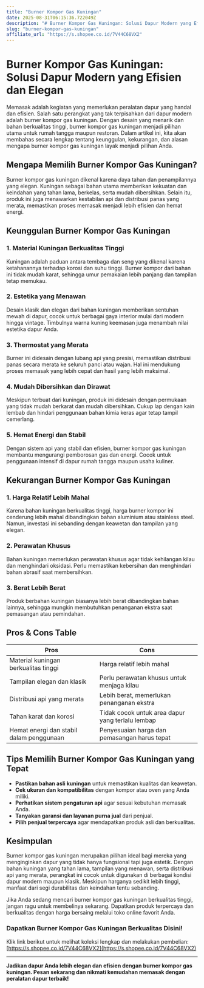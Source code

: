 ```yaml
---
title: "Burner Kompor Gas Kuningan"
date: 2025-08-31T06:15:36.722049Z
description: "# Burner Kompor Gas Kuningan: Solusi Dapur Modern yang Efisien dan Elegan..."
slug: "burner-kompor-gas-kuningan"
affiliate_url: "https://s.shopee.co.id/7V44C68VX2"
---
```

# Burner Kompor Gas Kuningan: Solusi Dapur Modern yang Efisien dan Elegan

Memasak adalah kegiatan yang memerlukan peralatan dapur yang handal dan efisien. Salah satu perangkat yang tak terpisahkan dari dapur modern adalah burner kompor gas kuningan. Dengan desain yang menarik dan bahan berkualitas tinggi, burner kompor gas kuningan menjadi pilihan utama untuk rumah tangga maupun restoran. Dalam artikel ini, kita akan membahas secara lengkap tentang keunggulan, kekurangan, dan alasan mengapa burner kompor gas kuningan layak menjadi pilihan Anda.

## Mengapa Memilih Burner Kompor Gas Kuningan?

Burner kompor gas kuningan dikenal karena daya tahan dan penampilannya yang elegan. Kuningan sebagai bahan utama memberikan kekuatan dan keindahan yang tahan lama, berkelas, serta mudah dibersihkan. Selain itu, produk ini juga menawarkan kestabilan api dan distribusi panas yang merata, memastikan proses memasak menjadi lebih efisien dan hemat energi.

## Keunggulan Burner Kompor Gas Kuningan

### 1. Material Kuningan Berkualitas Tinggi

Kuningan adalah paduan antara tembaga dan seng yang dikenal karena ketahanannya terhadap korosi dan suhu tinggi. Burner kompor dari bahan ini tidak mudah karat, sehingga umur pemakaian lebih panjang dan tampilan tetap memukau.

### 2. Estetika yang Menawan

Desain klasik dan elegan dari bahan kuningan memberikan sentuhan mewah di dapur, cocok untuk berbagai gaya interior mulai dari modern hingga vintage. Timbulnya warna kuning keemasan juga menambah nilai estetika dapur Anda.

### 3. Thermostat yang Merata

Burner ini didesain dengan lubang api yang presisi, memastikan distribusi panas secara merata ke seluruh panci atau wajan. Hal ini mendukung proses memasak yang lebih cepat dan hasil yang lebih maksimal.

### 4. Mudah Dibersihkan dan Dirawat

Meskipun terbuat dari kuningan, produk ini didesain dengan permukaan yang tidak mudah berkarat dan mudah dibersihkan. Cukup lap dengan kain lembab dan hindari penggunaan bahan kimia keras agar tetap tampil cemerlang.

### 5. Hemat Energi dan Stabil

Dengan sistem api yang stabil dan efisien, burner kompor gas kuningan membantu mengurangi pemborosan gas dan energi. Cocok untuk penggunaan intensif di dapur rumah tangga maupun usaha kuliner.

## Kekurangan Burner Kompor Gas Kuningan

### 1. Harga Relatif Lebih Mahal

Karena bahan kuningan berkualitas tinggi, harga burner kompor ini cenderung lebih mahal dibandingkan bahan aluminium atau stainless steel. Namun, investasi ini sebanding dengan keawetan dan tampilan yang elegan.

### 2. Perawatan Khusus

Bahan kuningan memerlukan perawatan khusus agar tidak kehilangan kilau dan menghindari oksidasi. Perlu memastikan kebersihan dan menghindari bahan abrasif saat membersihkan.

### 3. Berat Lebih Berat

Produk berbahan kuningan biasanya lebih berat dibandingkan bahan lainnya, sehingga mungkin membutuhkan penanganan ekstra saat pemasangan atau pemindahan.

## Pros & Cons Table

| **Pros**                                        | **Cons**                                              |
|------------------------------------------------|--------------------------------------------------------|
| Material kuningan berkualitas tinggi        | Harga relatif lebih mahal                            |
| Tampilan elegan dan klasik                   | Perlu perawatan khusus untuk menjaga kilau      |
| Distribusi api yang merata                  | Lebih berat, memerlukan penanganan ekstra      |
| Tahan karat dan korosi                       | Tidak cocok untuk area dapur yang terlalu lembap |
| Hemat energi dan stabil dalam penggunaan   | Penyesuaian harga dan pemasangan harus tepat  |

## Tips Memilih Burner Kompor Gas Kuningan yang Tepat

- **Pastikan bahan asli kuningan** untuk memastikan kualitas dan keawetan.
- **Cek ukuran dan kompatibilitas** dengan kompor atau oven yang Anda miliki.
- **Perhatikan sistem pengaturan api** agar sesuai kebutuhan memasak Anda.
- **Tanyakan garansi dan layanan purna jual** dari penjual.
- **Pilih penjual terpercaya** agar mendapatkan produk asli dan berkualitas.

## Kesimpulan

Burner kompor gas kuningan merupakan pilihan ideal bagi mereka yang menginginkan dapur yang tidak hanya fungsional tapi juga estetik. Dengan bahan kuningan yang tahan lama, tampilan yang menawan, serta distribusi api yang merata, perangkat ini cocok untuk digunakan di berbagai kondisi dapur modern maupun klasik. Meskipun harganya sedikit lebih tinggi, manfaat dari segi durabilitas dan keindahan tentu sebanding.

Jika Anda sedang mencari burner kompor gas kuningan berkualitas tinggi, jangan ragu untuk membelinya sekarang. Dapatkan produk terpercaya dan berkualitas dengan harga bersaing melalui toko online favorit Anda.

### Dapatkan Burner Kompor Gas Kuningan Berkualitas Disini!

Klik link berikut untuk melihat koleksi lengkap dan melakukan pembelian: [https://s.shopee.co.id/7V44C68VX2](https://s.shopee.co.id/7V44C68VX2)

---

**Jadikan dapur Anda lebih elegan dan efisien dengan burner kompor gas kuningan. Pesan sekarang dan nikmati kemudahan memasak dengan peralatan dapur terbaik!**